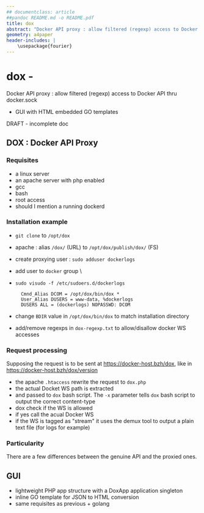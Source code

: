 ```yaml
---
## documentclass: article
##pandoc README.md -o README.pdf
title: dox
abstract: "Docker API proxy : allow filtered (regexp) access to Docker API thru docker.sock"
geometry: a4paper
header-includes: |
	\usepackage{fourier}
---
```

# dox - 

Docker API proxy : allow filtered (regexp) access to Docker API thru docker.sock
+ GUI with HTML embedded GO templates

DRAFT - incomplete doc

## DOX : Docker API Proxy

### Requisites

* a linux server
* an apache server with php enabled
* gcc
* bash
* root access
* should I mention a running dockerd

### Installation example

* `git clone` to `/opt/dox`
* apache : alias `/dox/` (URL) to `/opt/dox/publish/dox/` (FS)
* create proxying user : `sudo adduser dockerlogs`
* add user to `docker` group \\
* `sudo visudo -f /etc/sudoers.d/dockerlogs`

		Cmnd_Alias DCOM = /opt/dox/bin/dox *
		User_Alias DUSERS = www-data, %dockerlogs
		DUSERS ALL = (dockerlogs) NOPASSWD: DCOM

* change `BDIR` value in `/opt/dox/bin/dox` to match installation directory
* add/remove regexps in `dox-regexp.txt` to allow/disallow docker WS accesses

### Request processing

Supposing the request is to be sent at https://docker-host.bzh/dox, like in https://docker-host.bzh/dox/version
* the apache `.htaccess` rewrite the request to `dox.php`
* the actual Docket WS path is extracted
* and passed to `dox` bash script. The `-x` parameter tells `dox` bash script to output the correct content-type
* dox check if the WS is allowed
* if yes call the acual Docker WS
* if the WS is tagged as "stream" it uses the demux tool to output a plain text file (for logs for example)

### Particularity

There are a few differences between the genuine API and the proxied ones.

## GUI

* lightweight PHP app structure with a DoxApp application singleton
* inline GO template for JSON to HTML conversion
* same requisites as previous + golang


